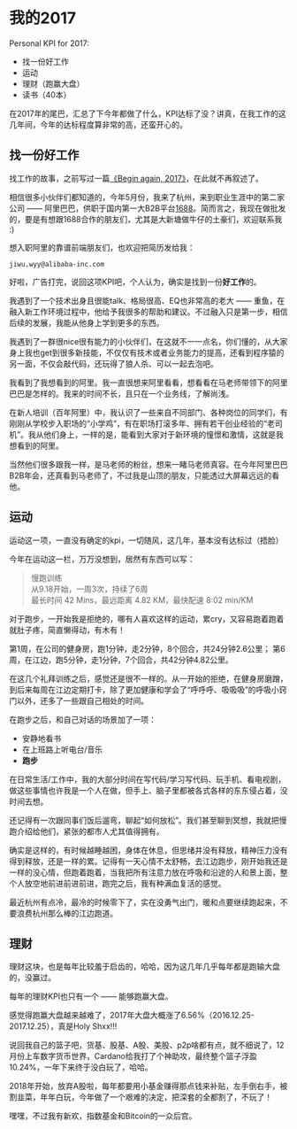 # 我的2017

Personal KPI for 2017:

* 找一份好工作
* 运动
* 理财（跑赢大盘）
* 读书（40本）

在2017年的尾巴，汇总了下今年都做了什么，KPI达标了没？讲真，在我工作的这几年间，今年的达标程度算非常的高，还蛮开心的。

## 找一份好工作

找工作的故事，之前写过一篇[《Begin again, 2017》](/blog/archives/begin-again-2017/)，在此就不再叙述了。

相信很多小伙伴们都知道的，今年5月份，我来了杭州，来到职业生涯中的第二家公司 —— 阿里巴巴，供职于国内第一大B2B平台[1688](https://www.1688.com)。简而言之，我现在做批发的，要是有想跟1688合作的朋友们，尤其是大新塘做牛仔的土豪们，欢迎联系我 :)

想入职阿里的靠谱前端朋友们，也欢迎把简历发给我：  

`jiwu.wyy@alibaba-inc.com`

好啦，广告打完，说回这项KPI吧，个人认为，确实是找到一份**好工作**的。

我遇到了一个技术出身且很能talk、格局很高、EQ也非常高的老大 —— 重鱼，在融入新工作环境过程中，他给予我很多的帮助和建议。不过融入只是第一步，相信后续的发展，我能从他身上学到更多的东西。

我遇到了一群很nice很有能力的小伙伴们，在这就不一一点名，你们懂的，从大家身上我也get到很多新技能，不仅仅有技术或者业务能力的提高，还看到程序猿的另一面，不仅会敲代码，还玩得了狼人杀、可以一起去泡吧。

我看到了我想看到的阿里。我一直很想来阿里看看，想看看在马老师带领下的阿里巴巴是怎样的。我来的时间不长，且只在一个业务线，了解尚浅。

在新人培训（百年阿里）中，我认识了一些来自不同部门、各种岗位的同学们，有刚刚从学校步入职场的“小学鸡”，有在职场打滚多年、拥有若干创业经验的“老司机”。我从他们身上，一样的是，能看到大家对于新环境的憧憬和激情，这就是我想看到的阿里。

当然他们很多跟我一样，是马老师的粉丝，想来一睹马老师真容。在今年阿里巴巴B2B年会，还真看到马老师了，不过我是山顶的朋友，只能透过大屏幕远远的看他。

## 运动

运动这一项，一直没有确定的kpi，一切随风，这几年，基本没有达标过（捂脸）

今年在运动这一栏，万万没想到，居然有东西可以写：

> 慢跑训练  
> 从9.18开始，一周3次，持续了6周  
> 最长时间 42 Mins，最远距离 4.82 KM，最快配速 8:02 min/KM

对于跑步，一开始我是拒绝的，哪有人喜欢这样的运动，累cry，又容易跑着跑着就肚子疼，简直懒得动，有木有！

第1周，在公司的健身房，跑1分钟，走2分钟，8个回合，共24分钟2.6公里；
第6周，在江边，跑5分钟，走1分钟，7个回合，共42分钟4.82公里。

在这几个礼拜训练之后，感觉还是很不一样的。从一开始的拒绝，在健身房磨蹭，到后来每周在江边定期打卡，除了更加健康和学会了“呼呼呼、吸吸吸”的呼吸小窍门以外，还多了一些跟自己相处的时间。

在跑步之后，和自己对话的场景加了一项：

* 安静地看书
* 在上班路上听电台/音乐
* **跑步**

在日常生活/工作中，我的大部分时间在写代码/学习写代码、玩手机、看电视剧，做这些事情也许我是一个人在做，但手上、脑子里都被各式各样的东东侵占着，没时间去想。

还记得有一次跟同事们饭后遛弯，聊起“如何放松”。我们甚至聊到冥想，我就把慢跑介绍给他们，紧张的都市人尤其值得拥有。

确实是这样的，有时候越睡越困，身体在休息，但思绪并没有释放，精神压力没有得到释放，还是一样的累。记得有一天心情不太舒畅，去江边跑步，刚开始我还是一样的没心情，但跑着跑着，当我把所有注意力放在呼吸和沿途的人和景上面，整个人放空地前进前进前进，跑完之后，我有种满血复活的感觉。

最近杭州有点冷，最冷的时候零下了，实在没勇气出门，暖和点要继续跑起来，不要浪费杭州那么棒的江边跑道。

## 理财

理财这块，也是每年比较羞于启齿的，哈哈，因为这几年几乎每年都是跑输大盘的，没赢过。

每年的理财KPI也只有一个 —— 能够跑赢大盘。

感觉得跑赢大盘越来越难了，2017年大盘大概涨了6.56%（2016.12.25-2017.12.25），真是Holy Shxx!!!

说回我自己的篮子吧，货基、股基、A股、美股、p2p啥都有点，就不细说了，12月份上车数字货币世界，Cardano给我打了个神助攻，最终整个篮子浮盈10.24%，一年下来终于没白玩了，哈哈。

2018年开始，放弃A股啦，每年都要用小基金赚得那点钱来补贴，左手倒右手，被割韭菜，年年白玩，今年做了一个艰难的决定，把深套的全都割了，不玩了！

嘿嘿，不过我有新欢，指数基金和Bitcoin的一众后宫。